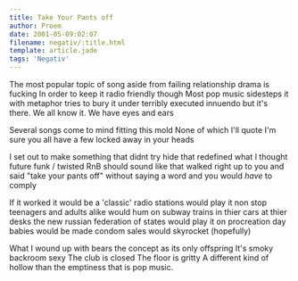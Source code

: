```yaml
---
title: Take Your Pants off
author: Proem
date: 2001-05-09:02:07
filename: negativ/:title.html
template: article.jade
tags: 'Negativ'
---	
```

The most popular topic of song
aside from failing relationship drama
is fucking
In order to keep it radio friendly though 
Most pop music
sidesteps it with metaphor 
tries to bury it under terribly executed innuendo
but
it's there.
We all know it.
We have eyes and ears

Several songs come to mind
fitting this mold
None of which I'll quote
I'm sure you all have a few locked away in your heads

I set out to make something that didnt try hide
that redefined what I thought future funk / twisted RnB
should sound like
that walked right up to you and said
"take your pants off"
without saying a word
and 
you would _have_ to comply

If it worked
it would be a 'classic'
radio stations would play it non stop
teenagers and adults alike would hum on subway trains
in thier cars 
at thier desks
the new russian federation of states would play it on procreation day
babies would be made
condom sales would skyrocket (hopefully)

What I wound up with bears the concept as its only offspring
It's smoky backroom sexy
The club is closed
The floor is gritty
A different kind of hollow
than the emptiness that is pop music.
